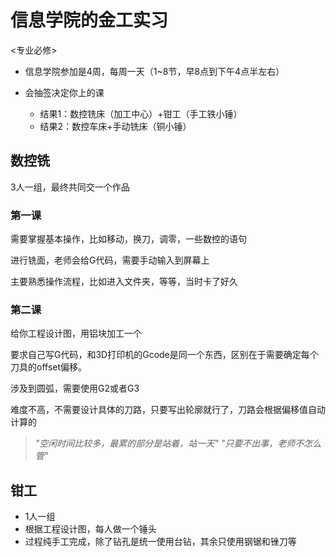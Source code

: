 # 信息学院的金工实习

<div class="badges">
<span class="badge cs-badge"> <专业必修></span>
</div>

- 信息学院参加是4周，每周一天（1~8节，早8点到下午4点半左右）

- 会抽签决定你上的课

  - 结果1：数控铣床（加工中心）+钳工（手工铁小锤）
  - 结果2：数控车床+手动铣床（铜小锤）

## 数控铣

3人一组，最终共同交一个作品

### 第一课

需要掌握基本操作，比如移动，换刀，调零，一些数控的语句

进行铣面，老师会给G代码，需要手动输入到屏幕上

主要熟悉操作流程，比如进入文件夹，等等，当时卡了好久

### 第二课

给你工程设计图，用铝块加工一个

要求自己写G代码，和3D打印机的Gcode是同一个东西，区别在于需要确定每个刀具的offset偏移。

涉及到圆弧，需要使用G2或者G3

难度不高，不需要设计具体的刀路，只要写出轮廓就行了，刀路会根据偏移值自动计算的

> *"空闲时间比较多，最累的部分是站着，站一天"
> "只要不出事，老师不怎么管"*

## 钳工

- 1人一组
- 根据工程设计图，每人做一个锤头
- 过程纯手工完成，除了钻孔是统一使用台钻，其余只使用钢锯和锉刀等
